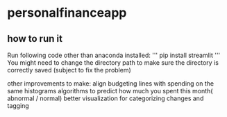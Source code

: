 # personalfinanceapp
## how to run it

Run following code other than anaconda installed: 
'''
pip install streamlit
'''
You might need to change the directory path to make sure the directory is correctly saved 
(subject to fix the problem) 

other improvements to make: 
align budgeting lines with spending on the same histograms 
algorithms to predict how much you spent this month( abnormal / normal) 
better visualization for categorizing changes and tagging 